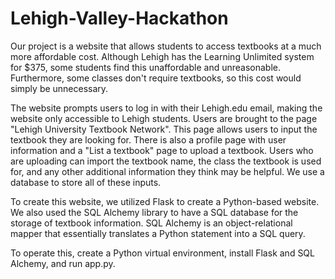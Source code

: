 # Lehigh-Valley-Hackathon

Our project is a website that allows students to access textbooks at a much more affordable cost. Although Lehigh has the Learning Unlimited system for $375, some students find this unaffordable and unreasonable. Furthermore, some classes don't require textbooks, so this cost would simply be unnecessary. 

The website prompts users to log in with their Lehigh.edu email, making the website only accessible to Lehigh students. Users are brought to the page "Lehigh University Textbook Network". This page allows users to input the textbook they are looking for. There is also a profile page with user information and a "List a textbook" page to upload a textbook. Users who are uploading can import the textbook name, the class the textbook is used for, and any other additional information they think may be helpful. We use a database to store all of these inputs. 

To create this website, we utilized Flask to create a Python-based website. We also used the SQL Alchemy library to have a SQL database for the storage of textbook information. SQL Alchemy is an object-relational mapper that essentially translates a Python statement into a SQL query.

To operate this, create a Python virtual environment, install Flask and SQL Alchemy, and run app.py.
